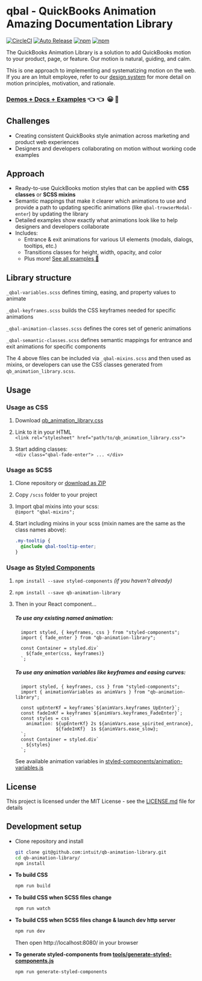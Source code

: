 # qbal - QuickBooks Animation Amazing Documentation Library

[![CircleCI](https://circleci.com/gh/intuit/qb-animation-library.svg?style=svg)](https://circleci.com/gh/intuit/qb-animation-library)
[![Auto Release](https://img.shields.io/badge/release-auto.svg?colorA=888888&colorB=9B065A&label=auto)](https://github.com/intuit/auto-release)
[![npm](https://img.shields.io/npm/v/qb-animation-library.svg)](https://www.npmjs.com/package/qb-animation-library)
[![npm](https://img.shields.io/npm/dt/qb-animation-library.svg)](https://www.npmjs.com/package/qb-animation-library)

The QuickBooks Animation Library is a solution to add QuickBooks motion to your product, page, or feature. Our motion is natural, guiding, and calm.

This is one approach to implementing and systematizing motion on the web. If you are an Intuit employee, refer to our <a href="https://designsystem.quickbooks.com/bolt/forward-momentum/">design system</a> for more detail on motion principles, motivation, and rationale.</p>

### [**Demos + Docs + Examples**](https://intuit.github.io/qb-animation-library/) 👈 👈&nbsp; 😀 🎉

## Challenges

- Creating consistent QuickBooks style animation across marketing and product web experiences
- Designers and developers collaborating on motion without working code examples

## Approach

- Ready-to-use QuickBooks motion styles that can be applied with **CSS classes** or **SCSS mixins**
- Semantic mappings that make it clearer which animations to use and provide a path to updating specific animations (like `qbal-trowserModal-enter`) by updating the library
- Detailed examples show exactly what animations look like to help designers and developers collaborate
- Includes:
  - Entrance & exit animations for various UI elements (modals, dialogs, tooltips, etc.)
  - Transitions classes for height, width, opacity, and color
  - Plus more! [See all examples 👀](https://intuit.github.io/qb-animation-library/)

## Library structure

`_qbal-variables.scss` defines timing, easing, and property values to animate

`_qbal-keyframes.scss` builds the CSS keyframes needed for specific animations

`_qbal-animation-classes.scss` defines the cores set of generic animations

`_qbal-semantic-classes.scss` defines semantic mappings for entrance and exit animations for specific components

The 4 above files can be included via `_qbal-mixins.scss` and then used as mixins, or developers can use the CSS classes generated from `qb_animation_library.scss`.

## Usage

### Usage as CSS

1. Download [qb_animation_library.css](css/qb_animation_library.css)

1. Link to it in your HTML  
   `<link rel="stylesheet" href="path/to/qb_animation_library.css">`

1. Start adding classes:  
   `<div class="qbal-fade-enter"> ... </div>`

### Usage as SCSS

1. Clone repository or [download as ZIP](../../archive/master.zip)

1. Copy `/scss` folder to your project

1. Import qbal mixins into your scss:  
   `@import "qbal-mixins";`

1. Start including mixins in your scss (mixin names are the same as the class names above):

   ```scss
   .my-tooltip {
     @include qbal-tooltip-enter;
   }
   ```

### Usage as [Styled Components](https://www.styled-components.com/)

1. `npm install --save styled-components` *(if you haven't already)*

1. `npm install --save qb-animation-library`

1. Then in your React component...

    ##### To use any existing named animation:
    ```JSX  
      import styled, { keyframes, css } from "styled-components";
      import { fade_enter } from "qb-animation-library";

      const Container = styled.div`
        ${fade_enter(css, keyframes)}
      `;
    ```
  
    ##### To use any animation variables like keyframes and easing curves:
    ```JSX  
      import styled, { keyframes, css } from "styled-components";
      import { animationVariables as animVars } from "qb-animation-library";
      
      const upEnterKf = keyframes`${animVars.keyframes_UpEnter}`;
      const fadeInKf = keyframes`${animVars.keyframes_FadeEnter}`;
      const styles = css`
        animation: ${upEnterKf} 2s ${animVars.ease_spirited_entrance},
                   ${fadeInKf}  1s ${animVars.ease_slow};
      `;
      const Container = styled.div`
        ${styles}
      `;
    ```
    See available animation variables in [styled-components/animation-variables.js](styled-components/animation-variables.js)

## License

This project is licensed under the MIT License - see the [LICENSE.md](LICENSE.md) file for details

<!-- ## Issues -->

<!-- ## Inspiration -->

## Development setup

- Clone repository and install

  ```bash
  git clone git@github.com:intuit/qb-animation-library.git
  cd qb-animation-library/
  npm install
  ```

- **To build CSS**

  ```bash
  npm run build
  ```

- **To build CSS when SCSS files change**

  ```bash
  npm run watch
  ```

- **To build CSS when SCSS files change & launch dev http server**

  ```bash
  npm run dev
  ```

  Then open http://localhost:8080/ in your browser

- **To generate styled-components from [tools/generate-styled-components.js](tools/generate-styled-components.js)**

  ```bash
  npm run generate-styled-components
  ```
